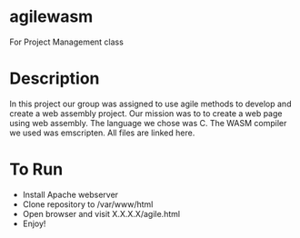 # agilewasm
For Project Management class

# Description
In this project our group was assigned to use agile methods to develop and create
a web assembly project. Our mission was to to create a web page using web assembly.
The language we chose was C. The WASM compiler we used was emscripten. All files are
linked here. 

# To Run
 - Install Apache webserver
 - Clone repository to /var/www/html
 - Open browser and visit X.X.X.X/agile.html
 - Enjoy!
